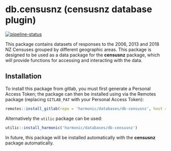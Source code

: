 
# **db.censusnz** (censusnz database plugin)

<!-- badges: start -->

[![pipeline-status](https://gitlab.harmonic.co.nz/harmonic/databases/db-censusnz/badges/master/pipeline.svg)](https://gitlab.harmonic.co.nz/harmonic/databases/db-censusnz/)
<!-- badges: end -->

This package contains datasets of responses to the 2006, 2013 and 2018 
NZ Censuses grouped by different geographic areas. This package is designed 
to be used as a data package for the **censusnz** package, which will provide
functions for accessing and interacting with the data.

## Installation

To install this package from gitlab, you must first generate a Personal
Access Token; the package can then be installed using via the Remotes
package (replacing `GITLAB_PAT` with your Personal Access Token):

``` r
remotes::install_gitlab(repo = 'harmonic/databases/db-censusnz', host = 'gitlab.harmonic.co.nz/', auth_token = GITLAB_PAT)
```

Alternatively the `utilic` package can be used:

``` r
utilic::install_harmonic('harmonic/databases/db-censusnz')
```

In future, this package will be installed automatically with the
**censusnz** package automatically.
